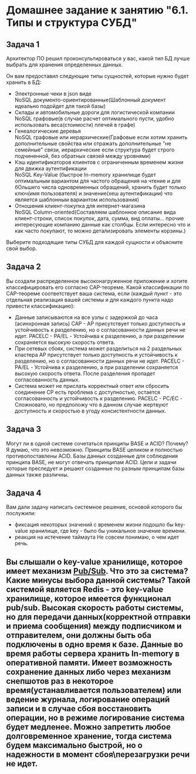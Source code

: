 # Домашнее задание к занятию "6.1. Типы и структура СУБД"


## Задача 1

Архитектор ПО решил проконсультироваться у вас, какой тип БД 
лучше выбрать для хранения определенных данных.

Он вам предоставил следующие типы сущностей, которые нужно будет хранить в БД:

- Электронные чеки в json виде  
NoSQL документо-ориентированные(Шаблонный документ идеально подойдет для такой базы) 
- Склады и автомобильные дороги для логистической компании  
NoSQL графовые(в случае расчет оптимального пусти, удобно использовать веса(стоимости) плечей в графе)
- Генеалогические деревья  
NoSQL графовые или иерархические(Графовые если хотим хранить дополнительные свойства или отражать дополнительные "не семейные" связи, иерархические если структура будет строго подчиненной, без обратных связей между уровнями)  
- Кэш идентификаторов клиентов с ограниченным временем жизни для движка аутентификации  
NoSQL Key-Value (быстрое In-memory хранилище будет оптимальным вариантом для частого обращения на чтение и для бОльшего числа одновременных обращений, хранить будет только ключ(имя пользователя) и значение(хеш аутентификации) что является шаблонным вариантом использования)   
- Отношения клиент-покупка для интернет-магазина  
NoSQL Column-oriented(Составляем шаблонное описание вида клиент-строки, список покупок, дата, сумма, вид оплаты... прочие интересующие компанию данные как столбцы. Если интересно что и как часто покупают, то можно детализировать элементы корзины.) 

Выберите подходящие типы СУБД для каждой сущности и объясните свой выбор.

## Задача 2

Вы создали распределенное высоконагруженное приложение и хотите классифицировать его согласно 
CAP-теореме. Какой классификации по CAP-теореме соответствует ваша система, если 
(каждый пункт - это отдельная реализация вашей системы и для каждого пункта надо привести классификацию):

- Данные записываются на все узлы с задержкой до часа (асинхронная запись)
CAP - AP присутствует только доступность и устойчивость к разделению, но о согласованности данных речи не идет.
PACELC - PA/EL - Устойчива к разделению, а при разделении сохраняется высокую скорость ответа.
- При сетевых сбоях, система может разделиться на 2 раздельных кластера
AP присутствует только доступность и устойчивость к разделению, но о согласованности данных речи не идет.
PACELC - PA/EL - Устойчива к разделению, а при разделении сохраняется высокую скорость ответа.
После разделения пропадет согласованность данных.
- Система может не прислать корректный ответ или сбросить соединение
CP есть проблема с доступностью, остается согласованность и устойчивость к разделению.
PACELC - PC/EC - Сложновато, но предположу что в данном случае жертвуют доступность и скоростью в угоду консистентности данных.  

## Задача 3

Могут ли в одной системе сочетаться принципы BASE и ACID? Почему?
Я думаю, что это невозможно. Принципы BASE целиком и полностью противопоставлены ACID. Базы данных созданные для соблюдения принципа BASE,
не могут отвечать принципам ACID. Цели и задачи которые преследует и решают созданные по разным принципам базы данных также различны.

## Задача 4

Вам дали задачу написать системное решение, основой которого бы послужили:

- фиксация некоторых значений с временем жизни
подошло бы key-value хранилище, где key - было бы уникальное значение времени.
- реакция на истечение таймаута
Не совсем понимаю, о чем идет речь.

Вы слышали о key-value хранилище, которое имеет механизм [Pub/Sub](https://habr.com/ru/post/278237/). 
Что это за система? Какие минусы выбора данной системы?
Такой системой является Redis - это key-value хранилище, которое имеется функционал pub/sub.
Высокая скорость работы системы, но для передачи данных(корректной отправки и приема сообщения) между подписчиком и отправителем, они должны быть оба подключены
в одно время к базе. Данные во время работы сервера хранить In-memory в оперативной памяти. 
Имеет возможность сохранение данных либо через механизм снепшотов раз в некоторое время(устанавливается пользователем)
или ведение журнала, логирование операций записи и в случае сбоя восстановить операции, но в режиме логирование система будет медленее.
Можно запретить любое долговременное хранение, тогда система будем максимально быстрой, но о надежности в момент сбоя\перезагрузки речи не идет.
---
